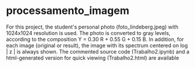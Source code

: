 # processamento_imagem

For this project, the student's personal photo (foto_lindeberg.jpeg) with 1024x1024 resolution is used. The photo is converted to gray levels, according to the composition Y = 0.30 R + 0.55 G + 0.15 B. In addition, for each image (original or result), the image with its spectrum centered on log | z | is always shown. The commented source code (Trabalho2.ipynb) and a html-generated version for quick viewing (Trabalho2.html) are available
